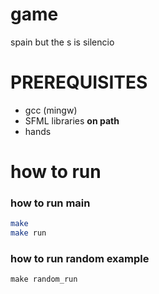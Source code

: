 # game
spain but the s is silencio

# PREREQUISITES
- gcc (mingw)
- SFML libraries **on path**
- hands

# how to run
### how to run main
```sh
make
make run
```
### how to run random example
```
make random_run
```
